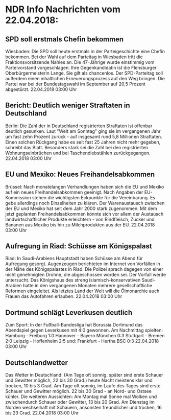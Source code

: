 # NDR Info Nachrichten vom 22.04.2018:


## SPD soll erstmals Chefin bekommen
Wiesbaden: Die SPD soll heute erstmals in der Parteigeschichte eine Chefin bekommen. Bei der Wahl auf dem Parteitag in Wiesbaden tritt die Fraktionsvorsitzende Nahles an. Die 47-Jährige wurde einstimmig vom Parteivorstand vorgeschlagen. Ihre Gegenkandidatin ist die Flensburger Oberbürgermeisterin Lange. Sie gilt als chancenlos. Der SPD-Parteitag soll außerdem einen inhaltlichen Erneuerungsprozess auf den Weg bringen. Die Partei war bei der Bundestagswahl im September auf 20,5 Prozent abgestürzt. 22.04.2018 03:00 Uhr 

## Bericht: Deutlich weniger Straftaten in Deutschland
Berlin:	Die Zahl der in Deutschland registrierten Straftaten ist offenbar deutlich gesunken. Laut "Welt am Sonntag" ging sie im vergangenen Jahr um fast zehn Prozent zurück - auf insgesamt rund 5,8 Millionen Straftaten. Einen solchen Rückgang habe es seit fast 25 Jahren nicht mehr gegeben, schreibt das Blatt. Besonders stark sei die Zahl bei den registrierten Wohnungseinbrüchen und bei Taschendiebstählen zurückgegangen. 22.04.2018 03:00 Uhr 

## EU und Mexiko: Neues Freihandelsabkommen
Brüssel: Nach monatelangen Verhandlungen haben sich die EU und Mexiko auf ein neues Freihandelsabkommen geeinigt. Nach Angaben der EU-Kommission stehen die wichtigsten Eckpunkte für die Vereinbarung. Es gebe allerdings noch Einzelheiten zu klären. Der Warenaustausch zwischen der EU und Mexiko hat seit dem Jahr 2000 stark zugenommen. Mit dem jetzt geplanten Freihandelsabkommen könnte sich vor allem der Austausch landwirtschaftlicher Produkte erleichtern - von Rindfleisch, Zucker und Bananen aus Mexiko bis hin zu Milchprodukten aus der EU. 22.04.2018 03:00 Uhr 

## Aufregung in Riad: Schüsse am Königspalast
Riad: In Saudi-Arabiens Hauptstadt haben Schüsse am Abend für Aufregung gesorgt. Augenzeugen berichteten im Internet von Vorfällen in der Nähe des Königspalastes in Riad. Die Polizei sprach dagegen von einer nicht genehmigten Drohne, die abgeschossen worden sei. Der Vorfall werde untersucht. Das Königshaus des streng islamisch-konservativen Saudi-Arabien hatte in den vergangenen Monaten mehrere gesellschaftliche Reformen eingeleitet. Als letztes Land der Welt will die Ölmonarchie auch Frauen das Autofahren erlauben. 22.04.2018 03:00 Uhr 

## Dortmund schlägt Leverkusen deutlich
Zum Sport: In der Fußball-Bundesliga hat Borussia Dortmund das Abendspiel gegen Leverkusen mit 4:0 gewonnen. Am Nachmittag spielten:
Hamburg - Freiburg 1:0
Hannover - Bayern München 0:3
Stuttgart - Bremen 2:0
Leipzig - Hoffenheim 2:5
und: Frankfurt - Hertha BSC 0:3 22.04.2018 03:00 Uhr 

## Deutschlandwetter
Das Wetter in Deutschland:
(Am Tage oft sonnig, später sind erste Schauer und Gewitter möglich, 22 bis 30 Grad.) heute Nacht meistens klar und trocken, 10 bis 3 Grad. Am Tage oft sonnig, im Laufe des Tages sind erste Schauer und Gewitter möglich. 22 bis 30 Grad - an Nord- und Ostsee kühler. Die weiteren Aussichten:
Am Montag mal Sonne mal Wolken und zwischendurch Schauer oder Gewitter, 13 bis 20 Grad. Am Dienstag im Norden wechselhaft mit Schauern, ansonsten freundlicher und trocken, 16 bis 23 Grad. 22.04.2018 03:00 Uhr 
